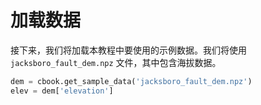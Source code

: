# 加载数据

接下来，我们将加载本教程中要使用的示例数据。我们将使用 `jacksboro_fault_dem.npz` 文件，其中包含海拔数据。

```python
dem = cbook.get_sample_data('jacksboro_fault_dem.npz')
elev = dem['elevation']
```
